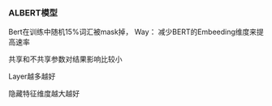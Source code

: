 ### ALBERT模型
Bert在训练中随机15%词汇被mask掉，
Way：
减少BERT的Embeeding维度来提高速率

共享和不共享参数对结果影响比较小

Layer越多越好

隐藏特征维度越大越好


